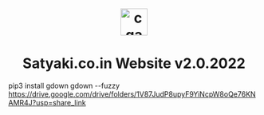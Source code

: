 <h1 align="center">
  <img alt="cgapp logo" src="https://satyaki.co.in/static/images/logo.png" width="54px"/>
</h1>
<div align="center">

# Satyaki.co.in Website v2.0.2022
  
</div>

pip3 install gdown
gdown --fuzzy https://drive.google.com/drive/folders/1V87JudP8upyF9YiNcpW8oQe76KNAMR4J?usp=share_link
